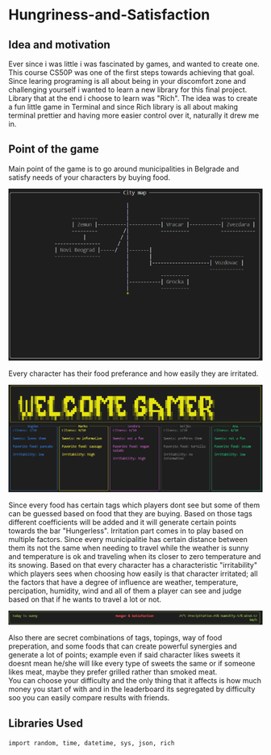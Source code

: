 # Hungriness-and-Satisfaction

## Idea and motivation
Ever since i was little i was fascinated by games, and wanted to create one. This course CS50P was one of the first steps towards achieving that goal. Since learing programing is all about being in your discomfort zone and challenging yourself i wanted to learn a new library for this final project.
Library that at the end i choose to learn was "Rich". The idea was to create a fun little game in Terminal and since Rich library is all about making terminal prettier and having more easier control over it, naturally it drew me in. 

## Point of the game
Main point of the game is to go around municipalities in Belgrade and satisfy needs of your characters by buying food.  
  
![Alt text](./city_map.PNG)  
  
Every character has their food preferance and how easily they are irritated.  
  
![Alt text](./char_selection_screen.PNG)   
  
Since every food has certain tags which players dont see but some of them can be guessed based on food that they are buying. Based on those tags different coefficients will be added and it will generate certain points towards the bar "Hungerless". Irritation part comes in to play based on multiple factors. Since every municipalitie has certain distance between them its not the same when needing to travel while the weather is sunny and temperature is ok and traveling when its closer to zero temperature and its snowing. Based on that every character has a characteristic "irritability" which players sees when choosing how easily is that character irritated; all the factors that have a degree of influence are weather, temperature, percipation, humidity, wind and all of them a player can see and judge based on that if he wants to travel a lot or not.  

![Alt text](./weather_example.PNG) 
  
Also there are secret combinations of tags, topings, way of food preperation, and some foods that can create powerful synergies and generate a lot of points; example even if said character likes sweets it doesnt mean he/she will like every type of sweets the same or if someone likes meat, maybe they prefer grilled rather than smoked meat.   
You can choose your difficulty and the only thing that it affects is how much money you start of with and in the leaderboard its segregated by difficulty soo you can easily compare results with friends. 

## Libraries Used

`import random, time, datetime, sys, json, rich`

 

